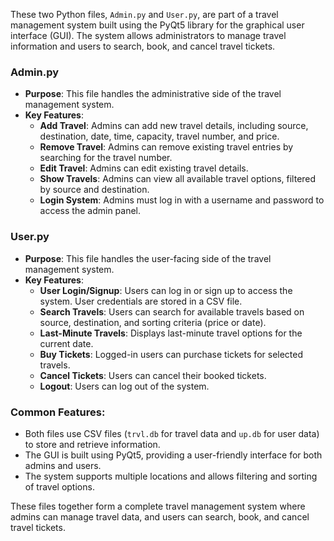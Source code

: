 These two Python files, `Admin.py` and `User.py`, are part of a travel management system built using the PyQt5 library for the graphical user interface (GUI). The system allows administrators to manage travel information and users to search, book, and cancel travel tickets.

### **Admin.py**
- **Purpose**: This file handles the administrative side of the travel management system.
- **Key Features**:
  - **Add Travel**: Admins can add new travel details, including source, destination, date, time, capacity, travel number, and price.
  - **Remove Travel**: Admins can remove existing travel entries by searching for the travel number.
  - **Edit Travel**: Admins can edit existing travel details.
  - **Show Travels**: Admins can view all available travel options, filtered by source and destination.
  - **Login System**: Admins must log in with a username and password to access the admin panel.

### **User.py**
- **Purpose**: This file handles the user-facing side of the travel management system.
- **Key Features**:
  - **User Login/Signup**: Users can log in or sign up to access the system. User credentials are stored in a CSV file.
  - **Search Travels**: Users can search for available travels based on source, destination, and sorting criteria (price or date).
  - **Last-Minute Travels**: Displays last-minute travel options for the current date.
  - **Buy Tickets**: Logged-in users can purchase tickets for selected travels.
  - **Cancel Tickets**: Users can cancel their booked tickets.
  - **Logout**: Users can log out of the system.

### **Common Features**:
- Both files use CSV files (`trvl.db` for travel data and `up.db` for user data) to store and retrieve information.
- The GUI is built using PyQt5, providing a user-friendly interface for both admins and users.
- The system supports multiple locations and allows filtering and sorting of travel options.

These files together form a complete travel management system where admins can manage travel data, and users can search, book, and cancel travel tickets.
